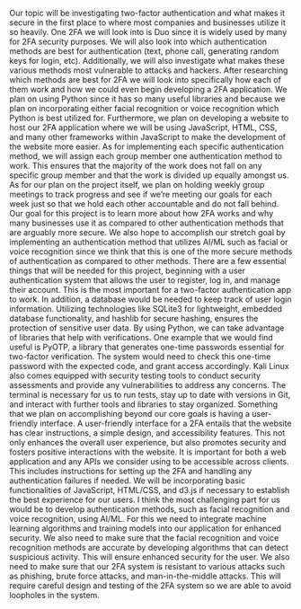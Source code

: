 Our topic will be investigating two-factor authentication and what makes it secure in the first place to where most companies and businesses utilize it so heavily. One 2FA we will look into is Duo since it is widely used by many for 2FA security purposes. We will also look into which authentication methods are best for authentication (text, phone call, generating random keys for login, etc). Additionally, we will also investigate what makes these various methods most vulnerable to attacks and hackers. After researching which methods are best for 2FA we will look into specifically how each of them work and how we could even begin developing a 2FA application. We plan on using Python since it has so many useful libraries and because we plan on incorporating either facial recognition or voice recognition which Python is best utilized for. Furthermore, we plan on developing a website to host our 2FA application where we will be using JavaScript, HTML, CSS, and many other frameworks within JavaScript to make the development of the website more easier. 
As for implementing each specific authentication method, we will assign each group member one authentication method to work. This ensures that the majority of the work does not fall on any specific group member and that the work is divided up equally amongst us. As for our plan on the project itself, we plan on holding weekly group meetings to track progress and see if we’re meeting our goals for each week just so that we hold each other accountable and do not fall behind. Our goal for this project is to learn more about how 2FA works and why many businesses use it as compared to other authentication methods that are arguably more secure. We also hope to accomplish our stretch goal by implementing an authentication method that utilizes AI/ML such as facial or voice recognition since we think that this is one of the more secure methods of authentication as compared to other methods. 
There are a few essential things that will be needed for this project, beginning with a user authentication system that allows the user to register, log in, and manage their account. This is the most important for a two-factor authentication app to work. In addition, a database would be needed to keep track of user login information. Utilizing technologies like SQLite3 for lightweight, embedded database functionality, and hashlib for secure hashing, ensures the protection of sensitive user data. By using Python, we can take advantage of libraries that help with verifications. One example that we would find useful is PyOTP, a library that generates one-time passwords essential for two-factor verification. The system would need to check this one-time password with the expected code, and grant access accordingly. Kali Linux also comes equipped with security testing tools to conduct security assessments and provide any vulnerabilities to address any concerns. The terminal is necessary for us to run tests, stay up to date with versions in Git, and interact with further tools and libraries to stay organized.
Something that we plan on accomplishing beyond our core goals is having a user-friendly interface. A user-friendly interface for a 2FA entails that the website has clear instructions, a simple design, and accessibility features. This not only enhances the overall user experience, but also promotes security and fosters positive interactions with the website. It is important for both a web application and any APIs we consider using to be accessible across clients. This includes instructions for setting up the 2FA and handling any authentication failures if needed. We will be incorporating basic functionalities of JavaScript, HTML/CSS, and d3.js if necessary to establish the best experience for our users. 
I think the most challenging part for us would be to develop authentication methods, such as facial recognition and voice recognition, using AI/ML. For this we need to integrate machine learning algorithms and training models into our application for enhanced security. We also need to make sure that the facial recognition and voice recognition methods are accurate by developing algorithms that can detect suspicious activity. This will ensure enhanced security for the user. We also need to make sure that our 2FA system is resistant to various attacks such as phishing, brute force attacks, and man-in-the-middle attacks. This will require careful design and testing of the 2FA system so we are able to avoid loopholes in the system. 
 
